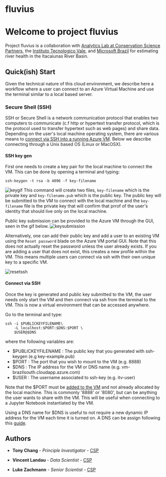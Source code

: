 # fluvius
# Welcome to project fluvius

Project fluvius is a collaboration with [Analytics Lab at Conservation Science Partners](https://analytics-lab.org/), the [Instituto Tecnologico Vale](www.itv.org), and [Microsoft Brazil](https://www.microsoft.com/en-us/ai/ai-for-earth) for estimating river health in the Itacaiunas River Basin.

## Quick(ish) Start

Given the technical nature of this cloud environment, we describe here a workflow where a user can connect to an Azure Virtual Machine and use the terminal similar to a local based server. 

### Secure Shell (SSH)

SSH or Secure Shell is a network communication protocol that enables two computers to communicate (c.f http or hypertext transfer protocol, which is the protocol used to transfer hypertext such as web pages) and share data. Depending on the user's local machine operating system, there are various means to [connect via SSH into a running Azure VM](https://docs.microsoft.com/en-us/azure/virtual-machines/linux/mac-create-ssh-keys). Below we describe connecting through a Unix based OS (Linux or MacOSX). 

#### SSH key gen

First one needs to create a key pair for the local machine to connect the VM. This can be done by opening a terminal and typing:

```
ssh-keygen -t rsa -b 4096 -f key-filename
```
![keygif](https://fluviusdata.blob.core.windows.net/example/key_example.gif)
This command will create two files, `key-filename` which is the private key and `key-filename.pub` which is the public key. The public key will be submitted to the VM to connect with the local machine and the `key-filename` file is the private key that will confirm that prrof of the user's identity that should live only on the local machine. 

Public key submission can be provided to the Azure VM through the GUI, seen in the gif below.
![keysubmission](https://fluviusdata.blob.core.windows.net/example/ssh_submission.gif)

Alternatively, one can add their public key and add a user to an existing VM using the `Reset password` blade on the Azure VM portal GUI. Note that this does not actually reset the password unless the user already exists. If you are adding a user that does not exist, this creates a new profile within the VM. This means multiple users can connect via ssh with their own unique key to a specific VM. 

![resetssh](https://fluviusdata.blob.core.windows.net/example/add_user.gif)

#### Connect via SSH

Once the key is generated and public key submitted to the VM, the user needs only start the VM and then connect via ssh from the terminal to the VM. This is now a virtual environment that can be accessed anywhere. 

Go to the terminal and type:

```
ssh -i $PUBLICKEYFILENAME\
    -L localhost:$PORT:$DNS:$PORT \
    $USER@$DNS
```
where the following variables are:

- $PUBLICKEYFILENAME : The public key that you generated with ssh-keygen (e.g key-example.pub)
- $PORT : The port that you wish to mount to the VM (e.g. 8888)
- $DNS : The IP address for the VM or DNS name (e.g. vm-brazilsouth.cloudapp.azure.com)
- $USER : The username associated to ssh-key (e.g. itv-user)

Note that the $PORT must be [added to the VM](https://docs.microsoft.com/en-us/azure/virtual-machines/windows/nsg-quickstart-portal) and not already allocated by the local machine. This is commonly '8888' or '8080', but can be anything the user wants to share with the VM. This will be useful when connecting to a Jupyter Notebook instantiated by the VM. 

Using a DNS name for $DNS is useful to not require a new dynamic IP address for the VM each time it is turned on. A DNS can be assign following this [guide](https://docs.microsoft.com/en-us/azure/virtual-machines/custom-domain#add-custom-domain-to-vm-public-ip-address). 

## Authors

* **Tony Chang** - *Principle Investigator* - [CSP](http://www.csp-inc.org/about-us/core-science-staff/chang-tony/)

* **Vincent Landau** - *Data Scientist* - [CSP](http://www.csp-inc.org/about-us/core-science-staff/landau-vincent/)

* **Luke Zachmann** - *Senior Scientist* - [CSP](http://www.csp-inc.org/about-us/core-science-staff/zachmann-luke/)



